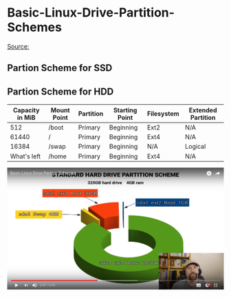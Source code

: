 # Basic-Linux-Drive-Partition-Schemes

[Source:](https://www.youtube.com/watch?v=71msHISl9kQ)

## Partion Scheme for SSD


## Partion Scheme for HDD

| Capacity in MiB | Mount Point | Partition | Starting Point | Filesystem | Extended Partition |
| --- | --- | --- | --- | --- | --- |
| 512 | /boot | Primary | Beginning | Ext2 | N/A |
| 61440 | / | Primary | Beginning | Ext4 | N/A | Logical |
| 16384 | /swap | Primary | Beginning | N/A | Logical |
| What's left | /home | Primary | Beginning | Ext4 | N/A |

![HDD Scheme](hdd.png)